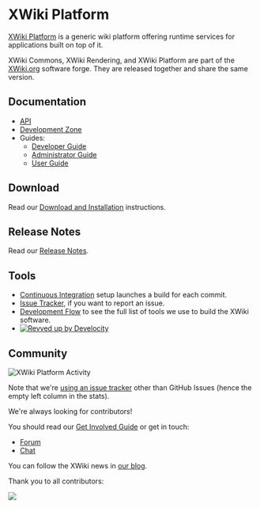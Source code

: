 # XWiki Platform

[XWiki Platform](https://www.xwiki.org/xwiki/bin/view/Documentation/) is a generic wiki platform offering runtime services for applications built on top of it.

XWiki Commons, XWiki Rendering, and XWiki Platform are part of the [XWiki.org](http://www.xwiki.org/) software forge. They are released together and share the same version.

## Documentation
* [API](https://www.xwiki.org/xwiki/bin/view/Documentation/DevGuide/API/)
* [Development Zone](https://dev.xwiki.org/xwiki/bin/view/Community/)
* Guides:
  * [Developer Guide](https://www.xwiki.org/xwiki/bin/view/Documentation/DevGuide/)
  * [Administrator Guide](https://www.xwiki.org/xwiki/bin/view/Documentation/AdminGuide/)
  * [User Guide](https://www.xwiki.org/xwiki/bin/view/Documentation/UserGuide/GettingStarted/)

## Download
Read our [Download and Installation](https://www.xwiki.org/xwiki/bin/view/Download/) instructions.

## Release Notes
Read our [Release Notes](https://www.xwiki.org/xwiki/bin/view/ReleaseNotes/).

## Tools
* [Continuous Integration](https://ci.xwiki.org/) setup launches a build for each commit.
* [Issue Tracker](https://jira.xwiki.org/browse/XWIKI), if you want to report an issue.
* [Development Flow](https://dev.xwiki.org/xwiki/bin/view/Community/DevelopmentPractices#HGeneralDevelopmentFlow) to see the full list of tools we use to build the XWiki software.
* [![Revved up by Develocity](https://img.shields.io/badge/Revved%20up%20by-Develocity-06A0CE?logo=Gradle&labelColor=02303A)](https://ge.xwiki.org/scans)

## Community

![XWiki Platform Activity](https://repobeats.axiom.co/api/embed/7d0980aec51d3e1b8622875db877a3eaacabe169.svg "XWiki Platform Activity")

Note that we're [using an issue tracker](https://jira.xwiki.org/browse/XWIKI) other than GitHub Issues (hence the empty left column in the stats).

We're always looking for contributors!

You should read our [Get Involved Guide](https://dev.xwiki.org/xwiki/bin/view/Community/Contributing) or get in touch:
* [Forum](https://dev.xwiki.org/xwiki/bin/view/Community/Discuss)
* [Chat](https://dev.xwiki.org/xwiki/bin/view/Community/Chat)

You can follow the XWiki news in [our blog](https://www.xwiki.org/xwiki/bin/view/Blog/).

Thank you to all contributors:

<a href="https://github.com/xwiki/xwiki-platform/graphs/contributors">
  <img src="https://contrib.rocks/image?repo=xwiki/xwiki-platform&max=5000" />
</a>
